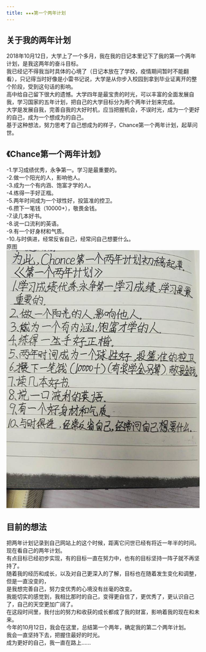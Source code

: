 ```yaml
---
title: ★★★第一个两年计划
---
```

## 关于我的两年计划
2018年10月12日，大学上了一个多月，我在我的日记本里记下了我的第一个两年计划，是我这两年的奋斗目标。  
我已经记不得我当时具体的心境了（日记本放在了学校，疫情期间暂时不能翻看），只记得当时好像是小雷书记说，大学是从你步入校园到拿到毕业证离开的整个阶段，受到这句话的影响。  
高中给自己留下很大的遗憾。大学四年是最宝贵的时光，可以丰富的全面发展自我，学习国家的五年计划，把自己的大学目标分为两个两年计划来完成。  
大学是发展自我，完善自我的大好时机，应当把握机会，不误时光，成为一个更好的自己，成为一个想成为的自己。  
基于这种想法，努力思考了自己想成为的样子，Chance第一个两年计划，起草问世。
## 《Chance第一个两年计划》
-1.学习成绩优秀，永争第一。学习是最重要的。  
-2.做一个阳光的人，影响他人。  
-3.成为一个有内涵、饱富才学的人。  
-4.练得一手好正楷。  
-5.两年时间成为一个球性好，投篮准的控卫。  
-6.攒下一笔钱（10000+），敬畏金钱。  
-7.读几本好书。  
-8.说一口流利的英语。  
-9.有一个好身材和气质。  
-10.与时俱进，经常反省自己，经常问自己想要什么。  
原图  
<img src = "/assets/image/jihua.jpg">  
## 目前的想法
把两年计划记录到自己网站上的这个时候，距离它问世已经有将近一年半的时间。  
现在看自己的两年计划。  
有点目标已经初步实现，有的目标一直在努力中，也有的目标坚持一阵子就不再坚持了。  
随着我的经历和成长，以及对自己更深入的了解，目标也在随着发生变化和调整，但是一直没变的，  
是我想完善自己，努力变优秀的心境没有丝毫的改变。  
我能切实的感觉到，我相比那时的自己，变得更自信了，更优秀了，更认识自己了，自己的天空更加广阔了。  
在这段时间里，我付出的努力和收获的成长都成了我的财富，影响着我的现在和未来。  
今年的10月12日，我会在这里，总结第一个两年，确定我的第二个两年计划。  
我会一直坚持下去，把握住最好的时光。  
成为更好的自己，我一直在路上...... 